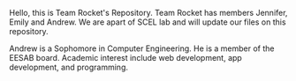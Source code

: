 Hello, this is Team Rocket's Repository. Team Rocket has members Jennifer, Emily and Andrew. We are apart of SCEL lab and will update our files on this repository.

Andrew is a Sophomore in Computer Engineering. He is a member of the EESAB board. Academic interest include web development, app development, and programming.  



